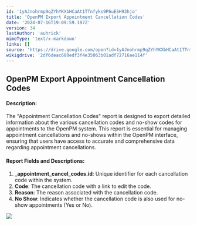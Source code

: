 ```yaml
---
id: '1yAJnohrmp9qZYhYKXbHCaAt1TTnfyks9P6uESH93hjo'
title: 'OpenPM Export Appointment Cancellation Codes'
date: '2024-07-16T19:09:59.197Z'
version: 34
lastAuthor: 'auhrick'
mimeType: 'text/x-markdown'
links: []
source: 'https://drive.google.com/open?id=1yAJnohrmp9qZYhYKXbHCaAt1TTnfyks9P6uESH93hjo'
wikigdrive: '2df6deac680edf3f4e35063b01adf72716ae114f'
---
```

## OpenPM Export Appointment Cancellation Codes

#### Description:

The "Appointment Cancellation Codes" report is designed to export detailed information about the various cancellation codes and no-show codes for appointments to the OpenPM system. This report is essential for managing appointment cancellations and no-shows within the OpenPM interface, ensuring that users have access to accurate and comprehensive data regarding appointment cancellations.

#### Report Fields and Descriptions:

1. <strong>_appointment_cancel_codes.id</strong>: Unique identifier for each cancellation code within the system.
2. <strong>Code</strong>: The cancellation code with a link to edit the code.
3. <strong>Reason</strong>: The reason associated with the cancellation code.
4. <strong>No Show</strong>: Indicates whether the cancellation code is also used for no-show appointments (Yes or No).

![](../openpm-export-appointment-cancellation-codes.assets/0573edff693c95fcb259979340fb8d99.png)
